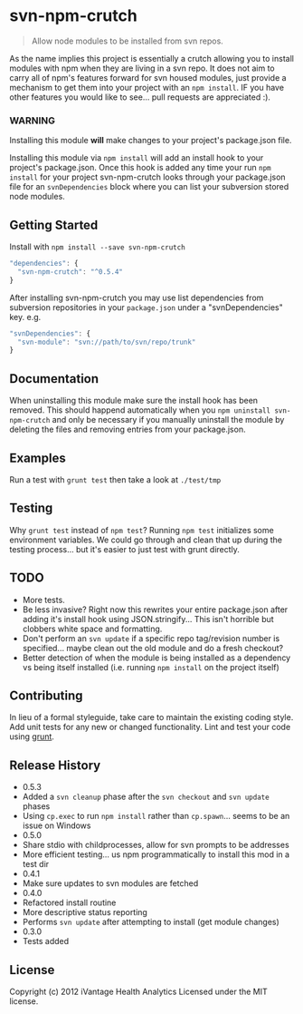 # svn-npm-crutch

> Allow node modules to be installed from svn repos.

As the name implies this project is essentially a crutch allowing you to
install modules with npm when they are living in a svn repo. It does not aim
to carry all of npm's features forward for svn housed modules, just provide a
mechanism to get them into your project with an `npm install`. IF you have other
features you would like to see... pull requests are appreciated :).

### WARNING

Installing this module **will** make changes to your project's package.json
file.

Installing this module via `npm install` will add an install hook to your
project's package.json. Once this hook is added any time your run `npm install`
for your project svn-npm-crutch looks through your package.json file for an
`svnDependencies` block where you can list your subversion stored node modules.

## Getting Started
Install with `npm install --save svn-npm-crutch`

```javascript
"dependencies": {
  "svn-npm-crutch": "^0.5.4"
}
```

After installing svn-npm-crutch you may use list dependencies from subversion
repositories in your `package.json` under a "svnDependencies" key. e.g.

```javascript
"svnDependencies": {
  "svn-module": "svn://path/to/svn/repo/trunk"
}
```

## Documentation
When uninstalling this module make sure the install hook has been removed. This
should happend automatically when you `npm uninstall svn-npm-crutch` and only be
necessary if you manually uninstall the module by deleting the files and removing
entries from your package.json.

## Examples
Run a test with `grunt test` then take a look at `./test/tmp`

## Testing
Why `grunt test` instead of `npm test`? Running `npm test` initializes some
environment variables. We could go through and clean that up during the testing
process... but it's easier to just test with grunt directly.

## TODO

* More tests.
* Be less invasive? Right now this rewrites your entire package.json after
  adding it's install hook using JSON.stringify... This isn't horrible but
  clobbers white space and formatting.
* Don't perform an `svn update` if a specific repo tag/revision number is
  specified... maybe clean out the old module and do a fresh checkout?
* Better detection of when the module is being installed as a dependency vs
  being itself installed (i.e. running `npm install` on the project itself)

## Contributing
In lieu of a formal styleguide, take care to maintain the existing coding style.
Add unit tests for any new or changed functionality. Lint and test your code
using [grunt](http://gruntjs.com/).

## Release History
* 0.5.3
 * Added a `svn cleanup` phase after the `svn checkout` and `svn update` phases
 * Using `cp.exec` to run `npm install` rather than `cp.spawn`... seems to be an
   issue on Windows
* 0.5.0
 * Share stdio with childprocesses, allow for svn prompts to be addresses
 * More efficient testing... us npm programmatically to install this mod in a
   test dir
* 0.4.1
 * Make sure updates to svn modules are fetched
* 0.4.0
 * Refactored install routine
 * More descriptive status reporting
 * Performs `svn update` after attempting to install (get module changes)
* 0.3.0
 * Tests added

## License
Copyright (c) 2012 iVantage Health Analytics
Licensed under the MIT license.
